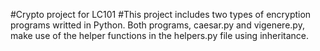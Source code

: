 #Crypto project for LC101
#This project includes two types of encryption programs writted in Python. Both programs, caesar.py and vigenere.py, make use of the helper functions in the helpers.py file using inheritance. 

